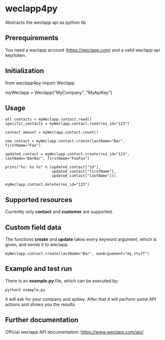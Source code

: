 # weclapp4py
Abstracts the weclapp api as python lib

## Prerequirements
You need a weclapp account (https://weclapp.com) and a valid weclapp api key/token.

## Initialization
from weclapp4py import Weclapp

myWeclapp = Weclapp("MyCompany", "MyApiKey")

## Usage
~~~~
all_contacts = myWeclapp.contact.read()
specific_contacts = myWeclapp.contact.read(res_id="123")

contact_amount = myWeclapp.contact.count()

new_contact = myWeclapp.contact.create(lastName="Bar", firstName="Foo")

updated_contact = myWeclapp.contact.create(res_id="123", lastName="BarBar", firstName="FooFoo")

print("%s: %s %s" % (updated_contact["id"], 
                     updated_contact["firstName"], 
                     updated_contact["lastName"]))

myWeclapp.contact.delete(res_id="123")
~~~~
## Supported resources
Currently only **contact** and **customer** are supported.

## Custom field data
The functions **create** and **update** takes every keyword argument, which is given, and sends it to weclapp.
~~~~
myWeclapp.contact.create(lastName="Bar", ownArguement="my_stuff")
~~~~

## Example and test run
There is an **example.py** file, which can be executed by:
~~~~
python3 example.py
~~~~
It will ask for your company and apikey. After that it will perform some API actions and shows you the results.

## Further documentation
Official weclapp API documentation: https://www.weclapp.com/api/
